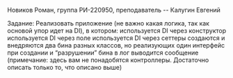 Новиков Роман, группа РИ-220950, преподаватель -- Калугин Евгений

Задание:
Реализовать приложение (не важно какая логика, так как основой упор идет на DI), в котором:
используется DI через конструктор
используется DI через поле
используется DI через сеттеры
создаются и внедряются два бина разных классов, но реализующих один интерфейс
при создании и “разрушении” бина в лог выводится сообщение
(примечание: здесь вам не понадобятся контроллеры. Достаточно описать только то, что описано выше)
